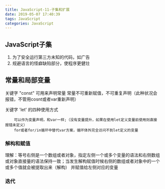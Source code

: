 ```yaml
---
title: JavaScript-11-子集和扩展
date: 2019-05-07 17:40:39
tags: JavaScript
categories: JavaScript
---
```

## JavaScript子集
1. 为了安全运行第三方未知的代码，如广告
2. 规避语言的怪癖缺陷部分，使程序更健壮


## 常量和局部变量
关键字 "const" 可用来声明常量
常量不可重新赋值，不可重复声明（此种状况会报错，不管用cosnt或者var重新声明）

关键字 'let' 的四种使用方式
```
    可以作为变量声明，和var一样;（没有变量提升，如果在使用let定义变量前使用则直接报错未定义）
    for或者for/in循环中替代var方案，循环体外完全访问不到let定义的变量

```

### 解构和赋值
理解：等号右侧是一个数组或者对象，指定左侧一个或多个变量的语法和右侧数组或对象直接量的语法保持一致；当发生解构赋值时候右侧的数组或者对象中的一个或多个值就会被提取出来（解构） 并赋值给左侧对应的变量

### 迭代
